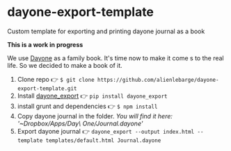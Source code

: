 dayone-export-template
======================

Custom template for exporting and printing dayone journal as a book

**This is a work in progress**

We use [Dayone](http://dayoneapp.com) as a family book. It's time now to make it come s to the real life. So we decided to make a book of it.

1. Clone repo :point_right: `$ git clone https://github.com/alienlebarge/dayone-export-template.git`
1. Install [dayone_export](https://github.com/nathangrigg/dayone_export) :point_right: `pip install dayone_export`
1. install grunt and dependencies :point_right: `$ npm install`
1. Copy dayone journal in the folder. *You will find it here: '~Dropbox/Apps/Day\ One/Journal.dayone'*
1. Export dayone journal :point_right: `dayone_export --output index.html --template templates/default.html Journal.dayone`
